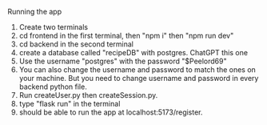 Running the app
1. Create two terminals
2. cd frontend in the first terminal, then "npm i" then "npm run dev"
3. cd backend in the second terminal
4. create a database called "recipeDB" with postgres. ChatGPT this one
5. Use the username "postgres" with the password "$Peelord69"
6. You can also change the username and password to match the ones on your machine. But you need to change username and password in every backend python file.
7. Run createUser.py then createSession.py.
8. type "flask run" in the terminal
9. should be able to run the app at localhost:5173/register.
